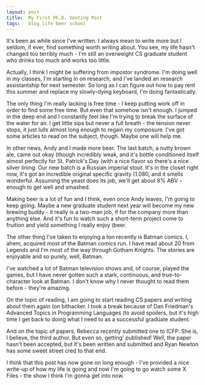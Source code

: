 ```yaml
---
layout: post
title:  My First Ph.D. Venting Post
tags:   blog life beer school
---
```

It's been as while since I've written. I always mean to write more but I seldom,
if ever, find something worth writing about. You see, my life hasn't changed too
terribly much - I'm still an overweight CS graduate student who drinks too
much and works too little.

Actually, I think I might be suffering from impostor syndrome. I'm doing well in
my classes, I'm starting in on research, and I've landed an research
assistantship for next semester. So long as I can figure out how to pay rent
this summer and replace my slowly-dying keyboard, I'm doing fantastically.

The only thing I'm really lacking is free time - I keep putting work off in
order to find some free time. But even that somehow isn't enough. I jumped in
the deep end and I constantly feel like I'm trying to break the surface of the
water for air. I get little sips but never a full breath - the tension never
stops, it just lulls almost long enough to regain my composure. I've got some
articles to read on the subject, though. Maybe one will help me.

In other news, Andy and I made more beer. The last batch, a nutty brown ale,
came out okay (though incredibly weak, and it's bottle conditioned itself almost
perfectly for St. Patrick's Day (with a nice flavor so there's a nice silver
lining. Our new batch is a Russian imperial stout. It's in the closet right now,
it's got an incredible original specific gravity (1.080, and it smells
wonderful. Assuming the yeast does its job, we'll get about 8% ABV - enough to
get well and smashed.

Making beer is a lot of fun and I think, even once Andy leaves, I'm going to
keep going. Maybe a new graduate student next year will become my new brewing
buddy - it really is a two-man job, if for the company more than anything else.
And it's fun to watch such a short-term project come to fruition and yield
something I really enjoy (beer.

The other thing I've taken to enjoying a ton recently is Batman comics. I, ahem,
acquired most of the Batman comics run. I have read about 20 from Legends and
I'm most of the way through Gotham Knights. The stories are enjoyable and so
purely, well, Batman.

I've watched a lot of Batman television shows and, of course, played the games,
but I have never gotten such a stark, continuous, and true-to-character look at
Batman. I don't know why I never thought to read them before - they're amazing.

On the topic of reading, I am going to start reading CS papers and writing about
them again (on bithacker. I took a break because of Dan Friedman's Advanced
Topics in Programming Languages (to avoid spoilers, but it's high time I get
back to doing what I need to as a successful graduate student.

And on the topic of papers, Rebecca recently submitted one to ICFP. She is, I
believe, the third author. But even so, getting' published! Well, the paper
hasn't been accepted, but it's been written and submitted and Ryan Newton has
some sweet street cred to that end.

I think that this post has now gone on long enough - I've provided a nice
write-up of how my life is going and now I'm going to go watch some X Files -
the show I think I'm gonna get into now.


